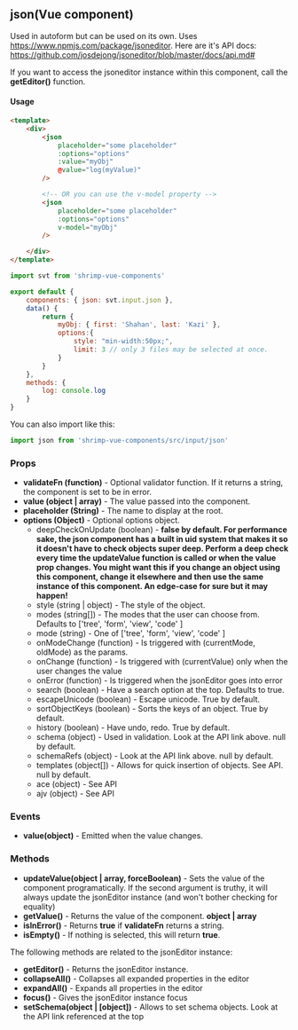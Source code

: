 ## json(Vue component)

Used in autoform but can be used on its own. Uses https://www.npmjs.com/package/jsoneditor. Here are it's API docs: https://github.com/josdejong/jsoneditor/blob/master/docs/api.md#

If you want to access the jsoneditor instance within this component, call the **getEditor()** function.

#### Usage
```html
<template>
	<div>
		<json
			placeholder="some placeholder"
			:options="options"
			:value="myObj"
			@value="log(myValue)"
		/>

        <!-- OR you can use the v-model property -->
        <json
            placeholder="some placeholder"
			:options="options"
			v-model="myObj"
        />

	</div>
</template>
```

```javascript
import svt from 'shrimp-vue-components'

export default {
	components: { json: svt.input.json },
	data() {
        return {
            myObj: { first: 'Shahan', last: 'Kazi' },
            options:{
			    style: "min-width:50px;",
			    limit: 3 // only 3 files may be selected at once.
            }
        }
	},
	methods: {
		log: console.log
	}
}


```

You can also import like this:
```javascript
import json from 'shrimp-vue-components/src/input/json'
```

### Props
- **validateFn (function)** - Optional validator function. If it returns a string, the component is set to be in error.
- **value (object | array)** - The value passed into the component.
- **placeholder (String)** - The name to display at the root.
- **options (Object)** - Optional options object. 
	- deepCheckOnUpdate (boolean) - **false by default. For performance sake, the json component has a built in uid system that makes it so it doesn't have to check objects super deep. Perform a deep check every time the updateValue function is called or when the value prop changes. You might want this if you change an object using this component, change it elsewhere and then use the same instance of this component. An edge-case for sure but it may happen!**
	- style (string | object) - The style of the object.
	- modes (string[]) - The modes that the user can choose from. Defaults to ['tree', 'form', 'view', 'code' ]
	- mode (string) - One of ['tree', 'form', 'view', 'code' ]
	- onModeChange (function) - Is triggered with (currentMode, oldMode) as the params.
	- onChange (function) - Is triggered with (currentValue) only when the user changes the value
	- onError (function) - Is triggered when the jsonEditor goes into error
	- search (boolean) - Have a search option at the top. Defaults to true.
	- escapeUnicode (boolean) - Escape unicode. True by default.
	- sortObjectKeys (boolean) - Sorts the keys of an object. True by default.
	- history (boolean) - Have undo, redo. True by default.
	- schema (object) - Used in validation. Look at the API link above. null by default.
	- schemaRefs (object) - Look at the API link above. null by default.
	- templates (object[]) - Allows for quick insertion of objects. See API. null by default. 
	- ace (object) - See API
	- ajv (object) - See API
	

### Events
- **value(object)** - Emitted when the value changes.

### Methods
- **updateValue(object | array, forceBoolean)** - Sets the value of the component programatically. If the second argument is truthy, it will always update the jsonEditor instance (and won't bother checking for equality)
- **getValue()** - Returns the value of the component. **object | array**
- **isInError()** - Returns **true** if **validateFn** returns a string.
- **isEmpty()** - If nothing is selected, this will return **true**.

The following methods are related to the jsonEditor instance:
- **getEditor()** - Returns the jsonEditor instance.
- **collapseAll()** - Collapses all expanded properties in the editor
- **expandAll()** - Expands all properties in the editor
- **focus()** - Gives the jsonEditor instance focus
- **setSchema(object | [object])** - Allows to set schema objects. Look at the API link referenced at the top
